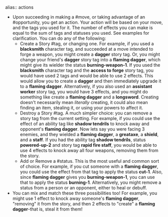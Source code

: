 alias:: actions

- Upon succeeding in making a #move, or taking advantage of an #opportunity, you get an action. Your action will be based on your move, and the tags you used for it. The number of effects you can make is equal to the sum of tags and statuses you used. See examples for clarification. You can do any of the following:
	- Create a Story #tag, or changing one. For example, if you used a **blacksmith** character tag, and succeeded at a move intended to forge a weapon, you might create a **dagger** story tag. Or, you might change your friend's **dagger** story tag into a **flaming dagger**, which might give its wielder the status **burning-weapon-1**. If you used the **blacksmith** character tag and the **access to forge** story tag, you would have used 2 tags and would be able to use 2 effects. This would allow you to create a **dagger** and then immediately upgrade it to a **flaming dagger**. Alternatively, if you also used an **assistant worker** story tag, you would have 3 effects, and you might do something like create a **flaming dagger** and a **longsword**. Creating doesn't necessarily mean *literally* creating, it could also mean finding an item, stealing it, or using your powers to affect it.
	- Destroy a Story #tag. A much simpler choice: you can remove a story tag from the current setting. For example, if you could use the effect of an ability tag like **shadow tendrils** to knock away and opponent's **flaming dagger**. Now lets say you were facing 3 enemies, and they wielded a **flaming dagger**, a **greataxe**, a **shield**, and a **staff**. If you had the ability tag **shadow tendrils**, status **powered-up-2** and story tag **rapid fire staff**, you would be able to use 4 effects to knock away all four weapons, removing them from the story.
	- Add or Remove a #status. This is the most useful and common sort of choice. For example, if you cut someone with a **flaming dagger**, you could use the effect from that tag to apply the status **cut-1**. Also, since **flaming dagger** gives you **burning-weapon-1**, you can use that to apply the status **burning-1**. Alternatively, you might remove a status from a person or an opponent, either to heal or debuff.
- You can mix and match these three possibilities too! For example, you might use 1 effect to knock away someone's **flaming dagger**, "removing" it from the story, and then 2 effects to "create" a **flaming dagger**-that is, steal it from them!